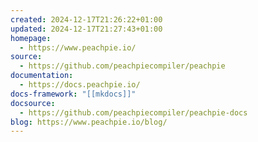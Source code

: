 ```yaml
---
created: 2024-12-17T21:26:22+01:00
updated: 2024-12-17T21:27:43+01:00
homepage:
  - https://www.peachpie.io/
source:
  - https://github.com/peachpiecompiler/peachpie
documentation:
  - https://docs.peachpie.io/
docs-framework: "[[mkdocs]]"
docsource:
  - https://github.com/peachpiecompiler/peachpie-docs
blog: https://www.peachpie.io/blog/
---
```

